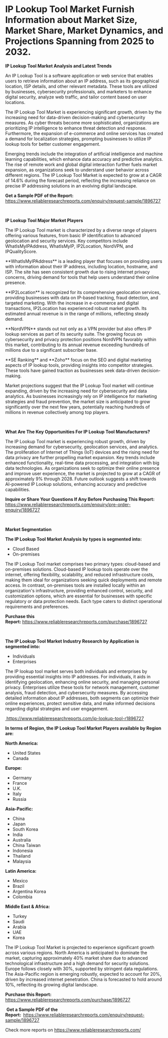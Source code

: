 <p><h1>IP Lookup Tool Market Furnish Information about Market Size, Market Share, Market Dynamics, and Projections Spanning from 2025 to 2032.</h1></p><p><strong>IP Lookup Tool Market Analysis and Latest Trends</strong></p>
<p><p>An IP Lookup Tool is a software application or web service that enables users to retrieve information about an IP address, such as its geographical location, ISP details, and other relevant metadata. These tools are utilized by businesses, cybersecurity professionals, and marketers to enhance digital security, analyze web traffic, and tailor content based on user locations.</p><p>The IP Lookup Tool Market is experiencing significant growth, driven by the increasing need for data-driven decision-making and cybersecurity measures. As cyber threats become more sophisticated, organizations are prioritizing IP intelligence to enhance threat detection and response. Furthermore, the expansion of e-commerce and online services has created a demand for localization strategies, prompting businesses to utilize IP lookup tools for better customer engagement.</p><p>Emerging trends include the integration of artificial intelligence and machine learning capabilities, which enhance data accuracy and predictive analytics. The rise of remote work and global digital interaction further fuels market expansion, as organizations seek to understand user behavior across different regions. The IP Lookup Tool Market is expected to grow at a CAGR of 14.6% during the forecast period, reflecting the increasing reliance on precise IP addressing solutions in an evolving digital landscape.</p></p>
<p><strong>Get a Sample PDF of the Report:&nbsp;</strong> <a href="https://www.reliableresearchreports.com/enquiry/request-sample/1896727?utm_campaign=115&utm_medium=2&utm_source=Github&utm_content=ia&utm_term=11032025&utm_id=ip-lookup-tool">https://www.reliableresearchreports.com/enquiry/request-sample/1896727</a></p>
<p>&nbsp;</p>
<p><strong>IP Lookup Tool Major Market Players</strong></p>
<p><p>The IP Lookup Tool market is characterized by a diverse range of players offering various features, from basic IP identification to advanced geolocation and security services. Key competitors include WhatIsMyIPAddress, WhatIsMyIP, IP2Location, NordVPN, and IPQualityScore.</p><p>**WhatIsMyIPAddress** is a leading player that focuses on providing users with information about their IP address, including location, hostname, and ISP. The site has seen consistent growth due to rising internet privacy concerns, driving demand for tools that help users understand their online presence.</p><p>**IP2Location** is recognized for its comprehensive geolocation services, providing businesses with data on IP-based tracking, fraud detection, and targeted marketing. With the increase in e-commerce and digital transactions, IP2Location has experienced robust market growth. Its estimated annual revenue is in the range of millions, reflecting steady demand.</p><p>**NordVPN** stands out not only as a VPN provider but also offers IP lookup services as part of its security suite. The growing focus on cybersecurity and privacy protection positions NordVPN favorably within this market, contributing to its annual revenue exceeding hundreds of millions due to a significant subscriber base.</p><p>**SE Ranking** and **Zoho** focus on the SEO and digital marketing aspects of IP lookup tools, providing insights into competitor strategies. These tools have gained traction as businesses seek data-driven decision-making.</p><p>Market projections suggest that the IP Lookup Tool market will continue expanding, driven by the increasing need for cybersecurity and data analytics. As businesses increasingly rely on IP intelligence for marketing strategies and fraud prevention, the market size is anticipated to grow significantly over the next few years, potentially reaching hundreds of millions in revenue collectively among top players.</p></p>
<p>&nbsp;</p>
<p><strong>What Are The Key Opportunities For IP Lookup Tool Manufacturers?</strong></p>
<p><p>The IP Lookup Tool market is experiencing robust growth, driven by increasing demand for cybersecurity, geolocation services, and analytics. The proliferation of Internet of Things (IoT) devices and the rising need for data privacy are further propelling market expansion. Key trends include enhanced functionality, real-time data processing, and integration with big data technologies. As organizations seek to optimize their online presence and improve user experience, the market is projected to grow at a CAGR of approximately 9% through 2028. Future outlook suggests a shift towards AI-powered IP Lookup solutions, enhancing accuracy and predictive capabilities.</p></p>
<p><strong>Inquire or Share Your Questions If Any Before Purchasing This Report:</strong> <a href="https://www.reliableresearchreports.com/enquiry/pre-order-enquiry/1896727?utm_campaign=115&utm_medium=2&utm_source=Github&utm_content=ia&utm_term=11032025&utm_id=ip-lookup-tool">https://www.reliableresearchreports.com/enquiry/pre-order-enquiry/1896727</a></p>
<p>&nbsp;</p>
<p><strong>Market Segmentation</strong></p>
<p><strong>The IP Lookup Tool Market Analysis by types is segmented into:</strong></p>
<p><ul><li>Cloud Based</li><li>On-premises</li></ul></p>
<p><p>The IP Lookup Tool market comprises two primary types: cloud-based and on-premises solutions. Cloud-based IP lookup tools operate over the internet, offering flexibility, scalability, and reduced infrastructure costs, making them ideal for organizations seeking quick deployments and remote access. In contrast, on-premises tools are installed locally within an organization's infrastructure, providing enhanced control, security, and customization options, which are essential for businesses with specific regulatory or data protection needs. Each type caters to distinct operational requirements and preferences.</p></p>
<p><strong>Purchase this Report:&nbsp;</strong><a href="https://www.reliableresearchreports.com/purchase/1896727?utm_campaign=115&utm_medium=2&utm_source=Github&utm_content=ia&utm_term=11032025&utm_id=ip-lookup-tool">https://www.reliableresearchreports.com/purchase/1896727</a></p>
<p>&nbsp;</p>
<p><strong>The IP Lookup Tool Market Industry Research by Application is segmented into:</strong></p>
<p><ul><li>Individuals</li><li>Enterprises</li></ul></p>
<p><p>The IP lookup tool market serves both individuals and enterprises by providing essential insights into IP addresses. For individuals, it aids in identifying geolocation, enhancing online security, and managing personal privacy. Enterprises utilize these tools for network management, customer analysis, fraud detection, and cybersecurity measures. By accessing detailed information about IP addresses, both segments can optimize their online experiences, protect sensitive data, and make informed decisions regarding digital strategies and user engagement.</p></p>
<p><a href="https://www.reliableresearchreports.com/ip-lookup-tool-r1896727?utm_campaign=115&utm_medium=2&utm_source=Github&utm_content=ia&utm_term=11032025&utm_id=ip-lookup-tool">&nbsp;https://www.reliableresearchreports.com/ip-lookup-tool-r1896727</a></p>
<p><strong>In terms of Region, the IP Lookup Tool Market Players available by Region are:</strong></p>
<p>
    <p> <strong> North America: </strong>
        <ul>
            <li>United States</li>
            <li>Canada</li>
        </ul>
        </p> 
    <p> <strong> Europe: </strong>
        <ul>
            <li>Germany</li>
            <li>France</li>
            <li>U.K.</li>
            <li>Italy</li>
            <li>Russia</li>
        </ul>
        </p> 
    <p> <strong> Asia-Pacific: </strong>
        <ul>
            <li>China</li>
            <li>Japan</li>
            <li>South Korea</li>
            <li>India</li>
            <li>Australia</li>
            <li>China Taiwan</li>
            <li>Indonesia</li>
            <li>Thailand</li>
            <li>Malaysia</li>
        </ul>
        </p> 
    <p> <strong> Latin America: </strong>
        <ul>
            <li>Mexico</li>
            <li>Brazil</li>
            <li>Argentina Korea</li>
            <li>Colombia</li>
        </ul>
        </p> 
    <p> <strong> Middle East & Africa: </strong>
        <ul>
            <li>Turkey</li>
            <li>Saudi</li>
            <li>Arabia</li>
            <li>UAE</li>
            <li>Korea</li>
        </ul>
    </p>
    </p>
<p><p>The IP Lookup Tool Market is projected to experience significant growth across various regions. North America is anticipated to dominate the market, capturing approximately 40% market share due to advanced technological infrastructure and a high demand for security solutions. Europe follows closely with 30%, supported by stringent data regulations. The Asia-Pacific region is emerging robustly, expected to account for 20%, driven by increased internet penetration. China is forecasted to hold around 10%, reflecting its growing digital landscape.</p></p>
<p><strong>Purchase this Report: </strong><a href="https://www.reliableresearchreports.com/purchase/1896727?utm_campaign=115&utm_medium=2&utm_source=Github&utm_content=ia&utm_term=11032025&utm_id=ip-lookup-tool">https://www.reliableresearchreports.com/purchase/1896727</a></p>
<p>&nbsp;<strong>Get a Sample PDF of the Report:&nbsp;&nbsp;</strong><a href="https://www.reliableresearchreports.com/enquiry/request-sample/1896727?utm_campaign=115&utm_medium=2&utm_source=Github&utm_content=ia&utm_term=11032025&utm_id=ip-lookup-tool">https://www.reliableresearchreports.com/enquiry/request-sample/1896727</a></p>
<p><strong></strong></p>
<p>Check more reports on <a href="https://www.reliableresearchreports.com/?utm_campaign=115&utm_medium=2&utm_source=Github&utm_content=ia&utm_term=11032025&utm_id=ip-lookup-tool">https://www.reliableresearchreports.com/</a></p>